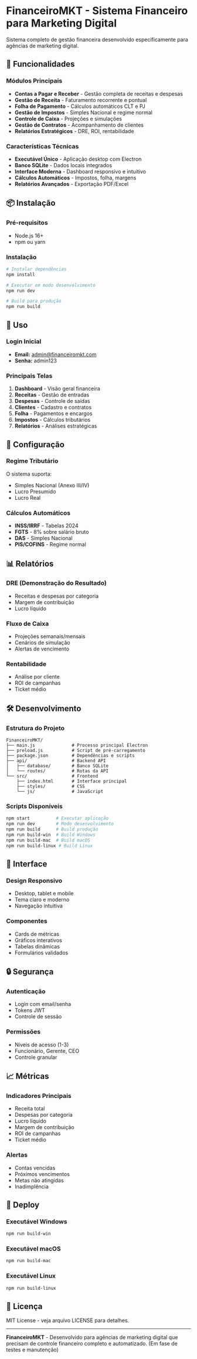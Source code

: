 # FinanceiroMKT - Sistema Financeiro para Marketing Digital

Sistema completo de gestão financeira desenvolvido especificamente para agências de marketing digital.

## 🚀 Funcionalidades

### Módulos Principais
- **Contas a Pagar e Receber** - Gestão completa de receitas e despesas
- **Gestão de Receita** - Faturamento recorrente e pontual
- **Folha de Pagamento** - Cálculos automáticos CLT e PJ
- **Gestão de Impostos** - Simples Nacional e regime normal
- **Controle de Caixa** - Projeções e simulações
- **Gestão de Contratos** - Acompanhamento de clientes
- **Relatórios Estratégicos** - DRE, ROI, rentabilidade

### Características Técnicas
- **Executável Único** - Aplicação desktop com Electron
- **Banco SQLite** - Dados locais integrados
- **Interface Moderna** - Dashboard responsivo e intuitivo
- **Cálculos Automáticos** - Impostos, folha, margens
- **Relatórios Avançados** - Exportação PDF/Excel

## 📦 Instalação

### Pré-requisitos
- Node.js 16+ 
- npm ou yarn

### Instalação
```bash
# Instalar dependências
npm install

# Executar em modo desenvolvimento
npm run dev

# Build para produção
npm run build
```

## 🎯 Uso

### Login Inicial
- **Email:** admin@financeiromkt.com
- **Senha:** admin123

### Principais Telas
1. **Dashboard** - Visão geral financeira
2. **Receitas** - Gestão de entradas
3. **Despesas** - Controle de saídas
4. **Clientes** - Cadastro e contratos
5. **Folha** - Pagamentos e encargos
6. **Impostos** - Cálculos tributários
7. **Relatórios** - Análises estratégicas

## 🔧 Configuração

### Regime Tributário
O sistema suporta:
- Simples Nacional (Anexo III/IV)
- Lucro Presumido
- Lucro Real

### Cálculos Automáticos
- **INSS/IRRF** - Tabelas 2024
- **FGTS** - 8% sobre salário bruto
- **DAS** - Simples Nacional
- **PIS/COFINS** - Regime normal

## 📊 Relatórios

### DRE (Demonstração do Resultado)
- Receitas e despesas por categoria
- Margem de contribuição
- Lucro líquido

### Fluxo de Caixa
- Projeções semanais/mensais
- Cenários de simulação
- Alertas de vencimento

### Rentabilidade
- Análise por cliente
- ROI de campanhas
- Ticket médio

## 🛠️ Desenvolvimento

### Estrutura do Projeto
```
FinanceiroMKT/
├── main.js              # Processo principal Electron
├── preload.js           # Script de pré-carregamento
├── package.json         # Dependências e scripts
├── api/                 # Backend API
│   ├── database/        # Banco SQLite
│   └── routes/          # Rotas da API
└── src/                 # Frontend
    ├── index.html       # Interface principal
    ├── styles/          # CSS
    └── js/              # JavaScript
```

### Scripts Disponíveis
```bash
npm start          # Executar aplicação
npm run dev        # Modo desenvolvimento
npm run build      # Build produção
npm run build-win  # Build Windows
npm run build-mac  # Build macOS
npm run build-linux # Build Linux
```

## 📱 Interface

### Design Responsivo
- Desktop, tablet e mobile
- Tema claro e moderno
- Navegação intuitiva

### Componentes
- Cards de métricas
- Gráficos interativos
- Tabelas dinâmicas
- Formulários validados

## 🔒 Segurança

### Autenticação
- Login com email/senha
- Tokens JWT
- Controle de sessão

### Permissões
- Níveis de acesso (1-3)
- Funcionário, Gerente, CEO
- Controle granular

## 📈 Métricas

### Indicadores Principais
- Receita total
- Despesas por categoria
- Lucro líquido
- Margem de contribuição
- ROI de campanhas
- Ticket médio

### Alertas
- Contas vencidas
- Próximos vencimentos
- Metas não atingidas
- Inadimplência

## 🚀 Deploy

### Executável Windows
```bash
npm run build-win
```

### Executável macOS
```bash
npm run build-mac
```

### Executável Linux
```bash
npm run build-linux
```

## 📄 Licença

MIT License - veja arquivo LICENSE para detalhes.

---

**FinanceiroMKT** - Desenvolvido para agências de marketing digital que precisam de controle financeiro completo e automatizado. (Em fase de testes e manutenção)

